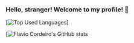 ### Hello, stranger! Welcome to my profile! 🤖

[![Top Used Languages](https://github-readme-stats.vercel.app/api/top-langs/?username=flavioCoder1)]


[![Flavio Cordeiro's GitHub stats](https://github-readme-stats.vercel.app/api?username=anuraghazra&show_icons=true&theme=synthwave)


<!--
**flavioCoder1/flavioCoder1** is a ✨ _special_ ✨ repository because its `README.md` (this file) appears on your GitHub profile.

Here are some ideas to get you started:

- 🔭 I’m currently working on ...
- 🌱 I’m currently learning ...
- 👯 I’m looking to collaborate on ...
- 🤔 I’m looking for help with ...
- 💬 Ask me about ...
- 📫 How to reach me: ...
- 😄 Pronouns: ...
- ⚡ Fun fact: ...
-->
